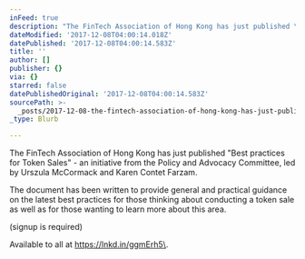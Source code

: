 ```yaml
---
inFeed: true
description: "The FinTech Association of Hong Kong has just published \"Best practices for Token Sales\" - an initiative from the Policy and Advocacy Committee, led by\_Urszula McCormack\_and Karen Contet Farzam."
dateModified: '2017-12-08T04:00:14.018Z'
datePublished: '2017-12-08T04:00:14.583Z'
title: ''
author: []
publisher: {}
via: {}
starred: false
datePublishedOriginal: '2017-12-08T04:00:14.583Z'
sourcePath: >-
  _posts/2017-12-08-the-fintech-association-of-hong-kong-has-just-published-bes.md
_type: Blurb

---
```

The FinTech Association of Hong Kong has just published "Best practices for Token Sales" - an initiative from the Policy and Advocacy Committee, led by Urszula McCormack and Karen Contet Farzam.

The document has been written to provide general and practical guidance on the latest best practices for those thinking about conducting a token sale as well as for those wanting to learn more about this area. 

(signup is required)

Available to all at https://lnkd.in/ggmErh5\.